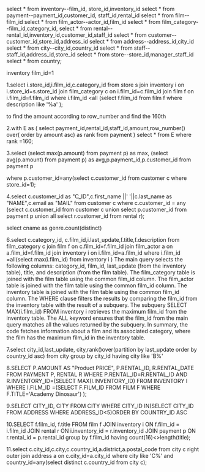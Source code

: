 select * from inventory--film_id, store_id,inventory_id
select * from payment--payment_id,customer_id, staff_id,rental_id
select * from film--film_id
select * from film_actor--actor_id,film_id
select * from film_category--film_id,category_id,
select * from rental--rental_id,inventory_id,customer_id,staff_id
select * from customer--customer_id,store_id,address_id
select * from address--address_id,city_id
select * from city--city_id,country_id
select * from staff--staff_id,address_id,store_id
select * from store--store_id,manager_staff_id
select * from country;


inventory film_id=1

1.select i.store_id,i.film_id,c.category_id  from store s join inventory i on i.store_id=s.store_id 
 join film_category c on i.film_id=c.film_id join film f on i.film_id=f.film_id where i.film_id <all (select f.film_id from film f where description like '%a' );
															   
															   
to find the amount according to row_number and find the 160th 

2.with E as
(
select payment_id,rental_id,staff_id,amount,row_number() over( order by amount asc) as rank from payment
) select * from E where rank =160;


3.select (select max(p.amount) from payment p) as max,
(select avg(p.amount) from payment p) as avg,p.payment_id,p.customer_id from payment p 

where p.customer_id=any(select c.customer_id from customer c where store_id=1);

4.select c.customer_id as "C_ID",c.first_name ||' '||c.last_name as "NAME",c.email as "MAIL" from 
customer c where c.customer_id = any (select c.customer_id from customer c 
union select p.customer_id from payment p union all select r.customer_id from rental r);
									
select cname as genre.count(distinct)
									
  
  
6.select c.category_id, c.film_id,i.last_update,f.title,f.description from film_category c join film f on 
c.film_id=f.film_id join film_actor a on a.film_id=f.film_id join inventory i on i.film_id=a.film_id where i.film_id
=all(select max(i.film_id) from inventory i )
The main query selects the following columns: category_id, film_id, last_update (from the inventory table), title, and description (from the film table).
The film_category table is joined with the film table using the common film_id column.
The film_actor table is joined with the film table using the common film_id column.
The inventory table is joined with the film table using the common film_id column.
The WHERE clause filters the results by comparing the film_id from the inventory table with the result of a subquery.
The subquery SELECT MAX(i.film_id) FROM inventory i retrieves the maximum film_id from the inventory table.
The ALL keyword ensures that the film_id from the main query matches all the values returned by the subquery.
In summary, the code fetches information about a film and its associated category, where the film has the maximum film_id in the inventory table.


7.select city_id,last_update, city,rank()over(partition by last_update order by country_id asc) 
from city group by city_id having city like 'B%'

8.SELECT P.AMOUNT AS "Product PRICE", 
       P.RENTAL_ID,
       R.RENTAL_DATE 
   FROM PAYMENT P, RENTAL R
   WHERE P.RENTAL_ID=R.RENTAL_ID
     AND R.INVENTORY_ID=(SELECT MAX(I.INVENTORY_ID) FROM INVENTORY I WHERE I.FILM_ID =(SELECT F.FILM_ID FROM FILM F WHERE F.TITLE='Academy Dinosaur') );

9.SELECT CITY_ID, CITY FROM CITY WHERE CITY_ID IN(SELECT CITY_ID FROM ADDRESS WHERE ADDRESS_ID<5)ORDER BY COUNTRY_ID ASC

10.SELECT f.film_id, f.title
FROM film f
JOIN inventory i ON f.film_id = i.film_id
JOIN rental r ON i.inventory_id = r.inventory_id
JOIN payment p ON r.rental_id = p.rental_id
group by f.film_id having count(16)<>length(title);

11.select c.city_id,c.city,c.country_id,a.district,a.postal_code from city c right outer join address a on c.city_id=a.city_id 
where city like 'C%' and country_id=any(select distinct c.country_id from city c);
	
